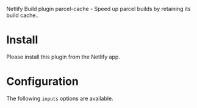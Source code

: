 Netlify Build plugin parcel-cache - Speed up parcel builds by retaining its build cache..

# Install

Please install this plugin from the Netlify app.

# Configuration

The following `inputs` options are available.
